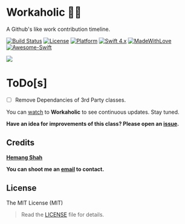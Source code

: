 # Workaholic 🤸🏻

A Github's like work contribution timeline.

[![Build Status](https://travis-ci.org/hemangshah/Workaholic.svg?branch=master)](https://travis-ci.org/hemangshah/Workaholic)
[![License](https://img.shields.io/badge/License-MIT-lightgrey.svg)](https://github.com/hemangshah/Workaholic/blob/master/LICENSE)
[![Platform](https://img.shields.io/badge/Platforms-iOS-red.svg)](https://www.apple.com/in/ios/)
[![Swift 4.x](https://img.shields.io/badge/Swift-4.x-blue.svg)](https://swift.org/)
[![MadeWithLove](https://img.shields.io/badge/Made%20with%20%E2%9D%A4-India-green.svg)](https://madewithlove.org.in/)
[![Awesome-Swift](https://cdn.rawgit.com/sindresorhus/awesome/d7305f38d29fed78fa85652e3a63e154dd8e8829/media/badge.svg)](https://github.com/matteocrippa/awesome-swift/)

<img src="https://github.com/hemangshah/Workaholic/blob/master/Screenshots/WHLandscape-1.png">

# ToDo[s]

- [ ] Remove Dependancies of 3rd Party classes.

You can [watch](https://github.com/hemangshah/Workaholic/subscription) to **Workaholic** to see continuous updates. Stay tuned.

<b>Have an idea for improvements of this class?
Please open an [issue](https://github.com/hemangshah/Workaholic/issues/new).</b>
    
## Credits

<b>[Hemang Shah](https://about.me/hemang.shah)</b>

**You can shoot me an [email](http://www.google.com/recaptcha/mailhide/d?k=01IzGihUsyfigse2G9z80rBw==&c=vU7vyAaau8BctOAIJFwHVbKfgtIqQ4QLJaL73yhnB3k=) to contact.**

## License

The MIT License (MIT)

> Read the [LICENSE](https://github.com/hemangshah/Workaholic/blob/master/LICENSE) file for details.
